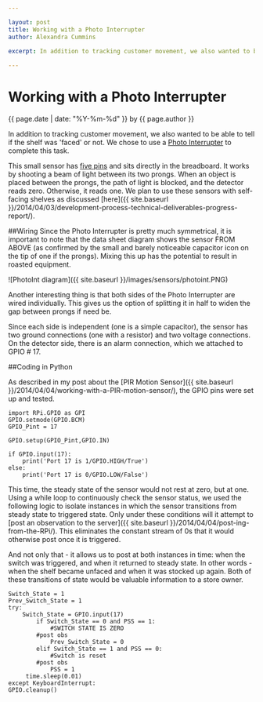 ```yaml
--- 

layout: post
title: Working with a Photo Interrupter
author: Alexandra Cummins

excerpt: In addition to tracking customer movement, we also wanted to be able to tell if the shelf was 'faced' or not.  We chose to use a Photo Interrupter to complete this task.
 
---
```

#  Working with a Photo Interrupter
<p class='blog-post-meta'>{{ page.date | date: "%Y-%m-%d" }} by {{ page.author }}</p>

In addition to tracking customer movement, we also wanted to be able to tell if the shelf was 'faced' or not.  We chose to use a [Photo Interrupter](https://www.sparkfun.com/products/9299) to complete this task.

This small sensor has [five pins](https://www.sparkfun.com/datasheets/Components/GP1A57HRJ00F.pdf) and sits directly in the breadboard.  It works by shooting a beam of light between its two prongs. When an object is placed between the prongs, the path of light is blocked, and the detector reads zero.  Otherwise, it reads one. We plan to use these sensors with self-facing shelves as discussed [here]({{ site.baseurl }}/2014/04/03/development-process-technical-deliverables-progress-report/).

##Wiring
Since the Photo Interrupter is pretty much symmetrical, it is important to note that the data sheet diagram shows the sensor FROM ABOVE (as confirmed by the small and barely noticeable capacitor icon on the tip of one if the prongs).  Mixing this up has the potential to result in roasted equipment.

![PhotoInt diagram]({{ site.baseurl }}/images/sensors/photoint.PNG)

Another interesting thing is that both sides of the Photo Interrupter are wired individually.  This gives us the option of splitting it in half to widen the gap between prongs if need be.

Since each side is independent (one is a simple capacitor), the sensor has two ground connections (one with a resistor) and two voltage connections.  On the detector side, there is an alarm connection, which we attached to GPIO # 17.


##Coding in Python

As described in my post about the [PIR Motion Sensor]({{ site.baseurl }}/2014/04/04/working-with-a-PIR-motion-sensor/), the GPIO pins were set up and tested.

	import RPi.GPIO as GPI
	GPIO.setmode(GPIO.BCM)
	GPIO_Pint = 17
	
	GPIO.setup(GPIO_Pint,GPIO.IN) 
	
	if GPIO.input(17):
  		print('Port 17 is 1/GPIO.HIGH/True')
	else:
  		print('Port 17 is 0/GPIO.LOW/False')

This time, the steady state of the sensor would not rest at zero, but at one. Using a while loop to continuously check the sensor status, we used the following logic to isolate instances in which the sensor transitions from steady state to triggered state.  Only under these conditions will it attempt to [post an observation to the server]({{ site.baseurl }}/2014/04/04/post-ing-from-the-RPi/).  This eliminates the constant stream of 0s that it would otherwise post once it is triggered. 

And not only that - it allows us to post at both instances in time: when the switch was triggered, and when it returned to steady state. In other words - when the shelf became unfaced and when it was stocked up again.  Both of these transitions of state would be valuable information to a store owner.

	Switch_State = 1
	Prev_Switch_State = 1
	try:
		Switch_State = GPIO.input(17)
    		if Switch_State == 0 and PSS == 1:
       			#SWITCH STATE IS ZERO
			#post obs
       			Prev_Switch_State = 0
    		elif Switch_State == 1 and PSS == 0:
       			#Switch is reset
			#post obs
        		PSS = 1
   		 time.sleep(0.01)      
	except KeyboardInterrupt:
	GPIO.cleanup()